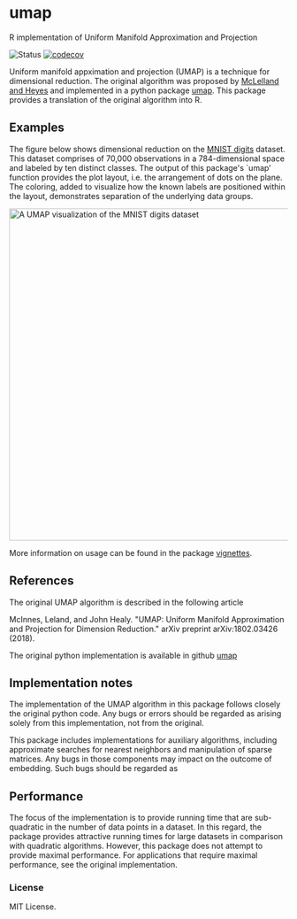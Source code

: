 # umap
R implementation of Uniform Manifold Approximation and Projection

![Status](https://travis-ci.org/tkonopka/umap.svg?branch=master)
[![codecov](https://codecov.io/gh/tkonopka/umap/branch/master/graph/badge.svg)](https://codecov.io/gh/tkonopka/umap)


Uniform manifold appximation and projection (UMAP) is a technique for dimensional reduction. The original algorithm was proposed by [McLelland and Heyes](https://arxiv.org/abs/1802.03426) and
implemented in a python package [umap](https://github.com/lmcinnes/umap). This package provides a translation of the original algorithm into R. 




## Examples

The figure below shows dimensional reduction on the [MNIST digits](https://en.wikipedia.org/wiki/MNIST_database) dataset. This dataset comprises of 70,000 observations in a 784-dimensional space and labeled by ten distinct classes. The output of this package's `umap' function provides the plot layout, i.e. the arrangement of dots on the plane. The coloring, added to visualize how the known labels are positioned within the layout, demonstrates separation of the underlying data groups.

<img src="https://github.com/tkonopka/umap/blob/master/images/readme_mnist.png?raw=true" alt="A UMAP visualization of the MNIST digits dataset" width="600px">
</img>

More information on usage can be found in the package [vignettes]().




## References

The original UMAP algorithm is described in the following article

McInnes, Leland, and John Healy. "UMAP: Uniform Manifold Approximation and Projection for Dimension Reduction." arXiv preprint arXiv:1802.03426 (2018).

The original python implementation is available in github [umap](https://github.com/lmcinnes/umap)





## Implementation notes

The implementation of the UMAP algorithm in this package follows closely the original python code. Any bugs or errors should be regarded as arising solely from this implementation, not from the original.

This package includes implementations for auxiliary algorithms, including approximate searches for nearest neighbors and manipulation of sparse matrices. Any bugs in those components may impact on the outcome of embedding. Such bugs should be regarded as 


## Performance

The focus of the implementation is to provide running time that are sub-quadratic in the number of data points in a dataset. In this regard, the package provides attractive running times for large datasets in comparison with quadratic algorithms. However, this package does not attempt to provide maximal performance. For applications that require maximal performance, see the original implementation. 


### License

MIT License.


